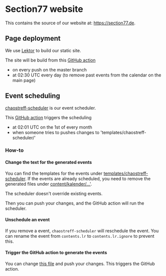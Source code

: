 # Section77 website

This contains the source of our website at: https://section77.de.


## Page deployment

We use [Lektor](https://www.getlektor.com/) to build our static site.

The site will be build from this [GitHub action](https://github.com/section77/website/blob/master/.github/workflows/gh-pages.yml)

  - on every push on the master branch
  - at 02:30 UTC every day (to remove past events from the calendar on the main page)


## Event scheduling

[chaostreff-scheduler](https://github.com/section77/chaostreff-scheduler) is our event scheduler.

This [GitHub action](https://github.com/section77/website/blob/master/.github/workflows/schedule.yml) triggers the scheduling

  - at 02:01 UTC on the 1st of every month
  - when someone tries to pushes changes to 'templates/chaostreff-scheduler/'

### How-to

#### Change the text for the generated events

You can find the templates for the events under [templates/chaostreff-scheduler](https://github.com/section77/website/tree/master/templates/chaostreff-scheduler).
If the events are already scheduled, you need to remove the generated files under [content/kalender/...'](https://github.com/section77/website/tree/master/content/kalender).

The scheduler doesn't override existing events.

Then you can push your changes, and the GitHub action will run the scheduler.


#### Unschedule an event

If you remove a event, `chaostreff-scheduler` will reschedule the event. You can rename the event
from `contents.lr` to `contents.lr.ignore` to prevent this.


#### Trigger the GitHub action to generate the events

You can change [this file](https://github.com/section77/website/blob/master/templates/chaostreff-scheduler/trigger-scheduler.txt) and
push your changes. This triggers the GitHub action.

